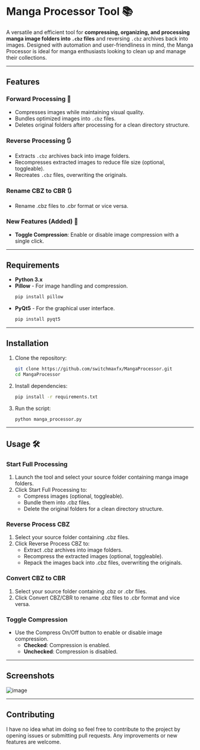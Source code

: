 # Manga Processor Tool 📚  

A versatile and efficient tool for **compressing, organizing, and processing manga image folders into `.cbz` files** and reversing `.cbz` archives back into images. Designed with automation and user-friendliness in mind, the Manga Processor is ideal for manga enthusiasts looking to clean up and manage their collections.  

---

## Features  

### Forward Processing 🔄  
- Compresses images while maintaining visual quality.  
- Bundles optimized images into `.cbz` files.  
- Deletes original folders after processing for a clean directory structure.  

### Reverse Processing 🔃  
- Extracts `.cbz` archives back into image folders.  
- Recompresses extracted images to reduce file size (optional, toggleable).
- Recreates `.cbz` files, overwriting the originals.

### Rename CBZ to CBR 🔃  
- Rename .cbz files to .cbr format or vice versa.

### New Features (Added) 🌟
- **Toggle Compression**: Enable or disable image compression with a single click.

---

## Requirements

- **Python 3.x**
- **Pillow** - For image handling and compression.
   ```bash
   pip install pillow
- **PyQt5** - For the graphical user interface.
   ```bash
   pip install pyqt5

---

## Installation 

1. Clone the repository:
   ```bash
   git clone https://github.com/switchmaxfx/MangaProcessor.git
   cd MangaProcessor

2. Install dependencies:
   ```bash
   pip install -r requirements.txt

3. Run the script:
   ```bash
   python manga_processor.py

---

## **Usage** 🛠️  

### **Start Full Processing**

1. Launch the tool and select your source folder containing manga image folders.
2. Click Start Full Processing to:
   - Compress images (optional, toggleable).
   - Bundle them into .cbz files.
   - Delete the original folders for a clean directory structure.
  
### **Reverse Process CBZ**

1. Select your source folder containing .cbz files.
2. Click Reverse Process CBZ to:
   - Extract .cbz archives into image folders.
   - Recompress the extracted images (optional, toggleable).
   - Repack the images back into .cbz files, overwriting the originals.
  
### **Convert CBZ to CBR**

1. Select your source folder containing .cbz or .cbr files.
2. Click Convert CBZ/CBR to rename .cbz files to .cbr format and vice versa.

### **Toggle Compression**

- Use the Compress On/Off button to enable or disable image compression.
  - **Checked**: Compression is enabled.
  - **Unchecked**: Compression is disabled.

---

## **Screenshots**

![image](https://github.com/user-attachments/assets/d55ba6c4-9fc8-44bc-a825-e0ad6c1a419b)


---

## **Contributing**

I have no idea what im doing so feel free to contribute to the project by opening issues or submitting pull requests. Any improvements or new features are welcome.

